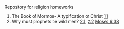 Repository for religion homeworks
1. The Book of Mormon- A typification of Christ [1.1](1.1.jpeg) 
2. Why must prophets be wild men? [2.1](2.1.jpeg), [2.2](2.2.jpeg) [Moses 6:38](https://www.churchofjesuschrist.org/study/scriptures/pgp/moses/6?lang=eng)